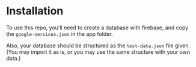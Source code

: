 # Installation

To use this repo, you'll need to create a database with firebase, and copy the `google-services.json` in the app folder.

Also, your database should be structured as the `test-data.json` file given. (You may import it as is, or you may use the same structure with your
own data.)